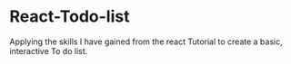 # React-Todo-list
Applying the skills I have gained from the react Tutorial to create a basic, interactive To do list. 
